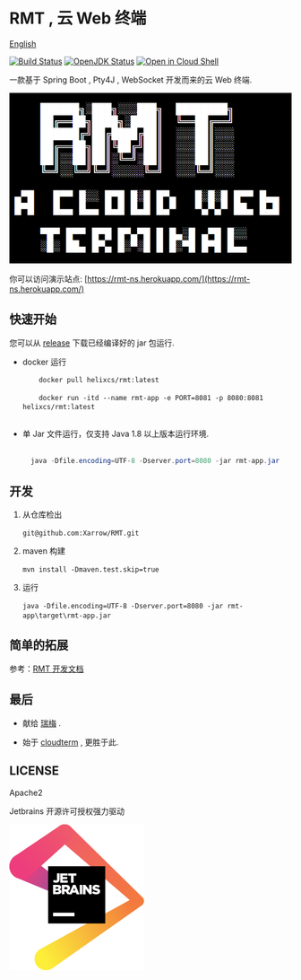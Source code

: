 # RMT , 云 Web 终端

[English](en.md)

[![Build Status](https://travis-ci.org/Xarrow/RMT.svg?branch=master)](https://travis-ci.org/Xarrow/RMT)
[![OpenJDK Status](https://img.shields.io/badge/OpenJDK-1.8-brightgreen.svg)](https://openjdk.java.net/install/)
[![Open in Cloud Shell](https://gstatic.com/cloudssh/images/open-btn.svg)](https://ssh.cloud.google.com/cloudshell/editor?cloudshell_git_repo=https://github.com/Xarrow/RMT.git)


一款基于 Spring Boot , Pty4J , WebSocket 开发而来的云 Web 终端.

![img](../asserts/slogo.png)

你可以访问演示站点: [https://rmt-ns.herokuapp.com/](https://rmt-ns.herokuapp.com/)

## 快速开始

您可以从 [release](https://github.com/Xarrow/RMT/releases/) 下载已经编译好的 jar 包运行.

* docker 运行
    
     ```
         docker pull helixcs/rmt:latest
       
         docker run -itd --name rmt-app -e PORT=8081 -p 8080:8081 helixcs/rmt:latest
      
     ```
      
* 单 Jar 文件运行，仅支持 Java 1.8 以上版本运行环境.

    ```java
  
      java -Dfile.encoding=UTF-8 -Dserver.port=8080 -jar rmt-app.jar 
  
    ```

## 开发

1. 从仓库检出

    `git@github.com:Xarrow/RMT.git`

2. maven 构建 
    
    `mvn install -Dmaven.test.skip=true`
    
3. 运行
    
    `java -Dfile.encoding=UTF-8 -Dserver.port=8080 -jar rmt-app\target\rmt-app.jar`
    
## 简单的拓展

参考：[RMT 开发文档](dev.md)

## 最后

* 献给 [瑞梅](https://yuruimei.com) .

* 始于 [cloudterm](https://github.com/javaterminal/cloudterm) , 更胜于此.

## LICENSE

Apache2

Jetbrains 开源许可授权强力驱动

![img](../asserts/jetbrains.svg)